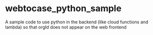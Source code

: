 # webtocase_python_sample
A sample code to use python in the backend (like cloud functions and lambda) so that orgId does not appear on the web frontend
